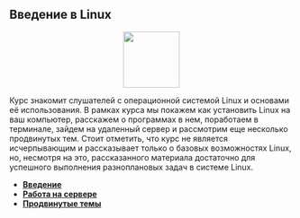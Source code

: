 ## Введение в Linux

<div id="header" align="center">
  <img src="https://cdn.stepik.net/media/cache/images/courses/73/cover/fc09ec6042f8df6cbacb1b6e3d2479ea.png" width="100"/>
</div>

Курс знакомит слушателей с операционной системой Linux и основами её использования. В рамках курса мы покажем как установить Linux на ваш компьютер, расскажем о программах в нем, поработаем в терминале, зайдем на удаленный сервер и рассмотрим еще несколько продвинутых тем. Стоит отметить, что курс не является исчерпывающим и рассказывает только о базовых возможностях Linux, но, несмотря на это, рассказанного материала достаточно для успешного выполнения разноплановых задач в системе Linux.

- [**Введение**](https://github.com/vypiemzalyubov/git-bash/blob/main/Bash/Stepik/Introduction%20to%20Linux/1.%20Introduction.md)
- [**Работа на сервере**](https://github.com/vypiemzalyubov/git-bash/blob/main/Bash/Stepik/Introduction%20to%20Linux/2.%20Working%20on%20the%20server)
- [**Продвинутые темы**](https://github.com/vypiemzalyubov/git-bash/blob/main/Bash/Stepik/Introduction%20to%20Linux/3.%20Advanced%20topics)
